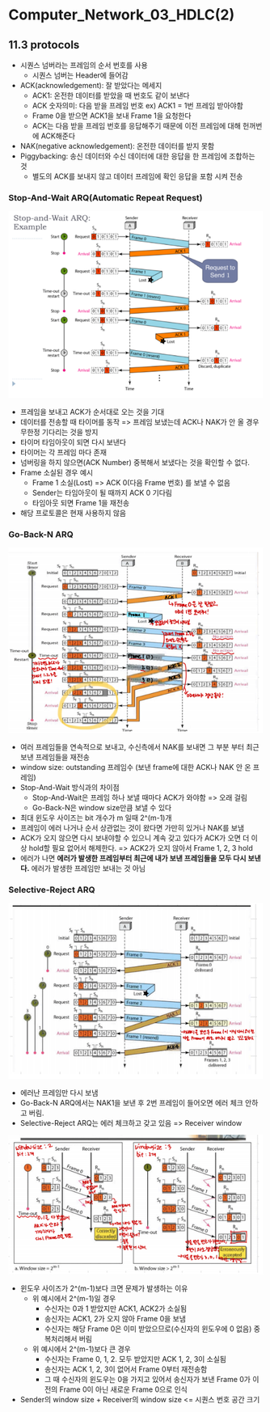 # Computer_Network_03_HDLC(2)

## 11.3 protocols

- 시퀀스 넘버라는 프레임의 순서 번호를 사용
  - 시퀀스 넘버는 Header에 들어감
- ACK(acknowledgement): 잘 받았다는 메세지
  - ACK1: 온전한 데이터를 받았을 때 번호도 같이 보낸다
  - ACK 숫자의미: 다음 받을 프레임 번호 ex) ACK1 = 1번 프레임 받아야함
  - Frame 0을 받으면 ACK1을 보내 Frame 1을 요청한다
  - ACK는 다음 받을 프레임 번호를 응답해주기 때문에 이전 프레임에 대해 헌꺼번에 ACK해준다
- NAK(negative acknowledgement): 온전한 데이터를 받지 못함
- Piggybacking: 송신 데이터와 수신 데이터에 대한 응답을 한 프레임에 조합하는 것
  - 별도의 ACK를 보내지 않고 데이터 프레임에 확인 응답을 포함 시켜 전송



### Stop-And-Wait ARQ(Automatic Repeat Request)

![image-20210420013021534](Computer_Network_03_HDLC(2).assets/image-20210420013021534.png)

- 프레임을 보내고 ACK가 순서대로 오는 것을 기대
- 데이터를 전송할 때 타이머를 동작 => 프레임 보냈는데 ACK나 NAK가 안 올 경우 무한정 기다리는 것을 방지
- 타이머 타임아웃이 되면 다시 보낸다 
- 타이머는 각 프레임 마다 존재
- 넘버링을 하지 않으면(ACK Number) 중복해서 보냈다는 것을 확인할 수 없다.
- Frame 소실된 경우 예시
  - Frame 1 소실(Lost) => ACK 0(다음 Frame 번호) 를 보낼 수 없음
  - Sender는 타임아웃이 될 때까지 ACK 0 기다림
  - 타임아웃 되면 Frame 1을 재전송
- 해당 프로토콜은 현재 사용하지 않음



### Go-Back-N ARQ

![image-20210420011932823](Computer_Network_03_HDLC(2).assets/image-20210420011932823.png)

- 여러 프레임들을 연속적으로 보내고, 수신측에서 NAK를 보내면 그 부분 부터 최근 보낸 프레임들을 재전송
- window size: outstanding 프레임수 (보낸 frame에 대한 ACK나 NAK 안 온 프레임)
- Stop-And-Wait 방식과의 차이점
  - Stop-And-Wait은 프레임 하나 보낼 때마다 ACK가 와야함 => 오래 걸림
  - Go-Back-N은 window size만큼 보낼 수 있다
- 최대 윈도우 사이즈는 bit 개수가 m 일때 2^(m-1)개
- 프레임이 에러  나거나 순서 상관없는 것이 왔다면 가만히 있거나 NAK를 보냄
- ACK가 오지 않으면 다시 보내야할 수 있으니 계속 갖고 있다가 ACK가 오면 더 이상 hold할 필요 없어서 해제한다. => ACK2가 오지 않아서 Frame 1, 2, 3 hold
- 에러가 나면 **에러가 발생한 프레임부터 최근에 내가 보낸 프레임들을 모두 다시 보낸다.** 에러가 발생한 프레임만 보내는 것 아님



### Selective-Reject ARQ

![image-20210420030146574](Computer_Network_03_HDLC(2).assets/image-20210420030146574.png)



- 에러난 프레임만 다시 보냄
- Go-Back-N ARQ에서는 NAK1을 보낸 후 2번 프레임이 들어오면 에러 체크 안하고 버림.
- Selective-Reject ARQ는 에러 체크하고 갖고 있음 => Receiver window



![image-20210420030244555](Computer_Network_03_HDLC(2).assets/image-20210420030244555.png)

- 윈도우 사이즈가 2^(m-1)보다 크면 문제가 발생하는 이유
  - 위 예시에서 2^(m-1)일 경우
    - 수신자는 0과 1 받았지만 ACK1, ACK2가 소실됨
    - 송신자는 ACK1, 2가 오지 않아 Frame 0을 보냄
    - 수신자는 해당 Frame 0은 이미 받았으므로(수신자의 윈도우에 0 없음) 중복처리해서 버림
  - 위 예시에서 2^(m-1)보다 큰 경우
    - 수신자는 Frame 0, 1, 2. 모두 받았지만 ACK 1, 2, 3이 소실됨
    - 송신자는 ACK 1, 2, 3이 없어서 Frame 0부터 재전송함
    - 그 때 수신자의 윈도우는 0을 가지고 있어서 송신자가 보낸 Frame 0가 이전의 Frame 0이 아닌 새로운 Frame 0으로 인식
- Sender의 window size + Receiver의 window size <= 시퀀스 번호 공간 크기